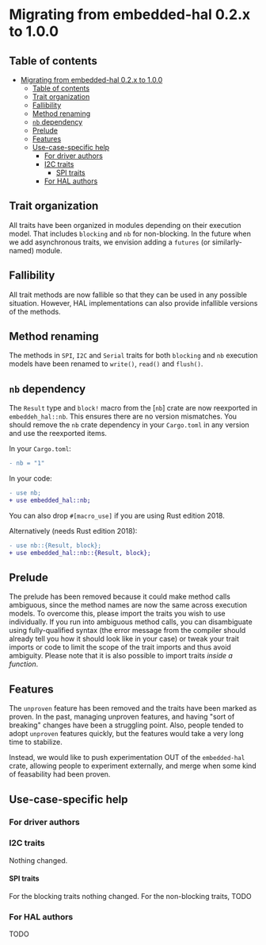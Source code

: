 # Migrating from embedded-hal 0.2.x to 1.0.0

## Table of contents

- [Migrating from embedded-hal 0.2.x to 1.0.0](#migrating-from-embedded-hal-02x-to-100)
  - [Table of contents](#table-of-contents)
  - [Trait organization](#trait-organization)
  - [Fallibility](#fallibility)
  - [Method renaming](#method-renaming)
  - [`nb` dependency](#nb-dependency)
  - [Prelude](#prelude)
  - [Features](#features)
  - [Use-case-specific help](#use-case-specific-help)
    - [For driver authors](#for-driver-authors)
    - [I2C traits](#i2c-traits)
      - [SPI traits](#spi-traits)
    - [For HAL authors](#for-hal-authors)

## Trait organization

All traits have been organized in modules depending on their execution model. That includes `blocking` and `nb` for
non-blocking. In the future when we add asynchronous traits, we envision adding a `futures` (or similarly-named) module.

## Fallibility

All trait methods are now fallible so that they can be used in any possible situation.
However, HAL implementations can also provide infallible versions of the methods.

## Method renaming

The methods in `SPI`, `I2C` and `Serial` traits for both `blocking` and `nb` execution models have been renamed
to `write()`, `read()` and `flush()`.

## `nb` dependency

The `Result` type and `block!` macro from the [`nb`] crate are now reexported in `embeddeh_hal::nb`.
This ensures there are no version mismatches.
You should remove the `nb` crate dependency in your `Cargo.toml` in any version and use the reexported items.

In your `Cargo.toml`:
```diff
- nb = "1"
```

In your code:
```diff
- use nb;
+ use embedded_hal::nb;
```
You can also drop `#[macro_use]` if you are using Rust edition 2018.

Alternatively (needs Rust edition 2018):
```diff
- use nb::{Result, block};
+ use embedded_hal::nb::{Result, block};
```

## Prelude

The prelude has been removed because it could make method calls ambiguous, since the method names are now
the same across execution models.
To overcome this, please import the traits you wish to use individually.
If you run into ambiguous method calls, you can disambiguate using fully-qualified syntax (the error message
from the compiler should already tell you how it should look like in your case) or tweak your trait imports or code
to limit the scope of the trait imports and thus avoid ambiguity.
Please note that it is also possible to import traits *inside a function*.

## Features

The `unproven` feature has been removed and the traits have been marked as proven.
In the past, managing unproven features, and having "sort of breaking" changes have been a struggling point.
Also, people tended to adopt `unproven` features quickly, but the features would take a very
long time to stabilize.

Instead, we would like to push experimentation OUT of the `embedded-hal` crate, allowing people to
experiment externally, and merge when some kind of feasability had been proven.

## Use-case-specific help

### For driver authors

### I2C traits

Nothing changed.

#### SPI traits

For the blocking traits nothing changed.
For the non-blocking traits, TODO

### For HAL authors

TODO


[MeetingSummary]: https://hackmd.io/ck-xRXtMTmKYXdK5bEh82A
